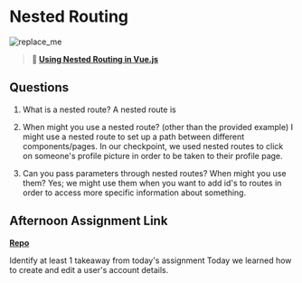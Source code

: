 # Nested Routing

![replace_me](https://codeworks.blob.core.windows.net/public/assets/img/illustrations/placeholder.svg)

> **📖 [Using Nested Routing in Vue.js](https://codeworksacademy.com/fs-student-guide/resources/wk6/04-Child-Routes)**

## Questions

1. What is a nested route?
A nested route is 

2. When might you use a nested route? (other than the provided example)
I might use a nested route to set up a path between different components/pages. In our checkpoint, we used nested routes to click on someone's profile picture in order to be taken to their profile page. 

3. Can you pass parameters through nested routes? When might you use them?
Yes; we might use them when you want to add id's to routes in order to access more specific information about something. 

## Afternoon Assignment Link

**[Repo](https://github.com/JordanlDiaz/bloggerVue)**

Identify at least 1 takeaway from today's assignment
Today we learned how to create and edit a user's account details. 
